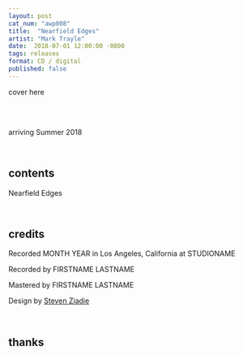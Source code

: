 ```yaml
---
layout: post
cat_num: "awp008"
title:  "Nearfield Edges"
artist: "Mark Trayle"
date:  2018-07-01 12:00:00 -0800
tags: releases
format: CD / digital
published: false
---
```


cover here

<br/>

<br/>arriving Summer 2018

<br/>

## contents

Nearfield Edges

<br/>

## credits

Recorded MONTH YEAR in Los Angeles, California at STUDIONAME

Recorded by FIRSTNAME LASTNAME

Mastered by FIRSTNAME LASTNAME

Design by [Steven Ziadie](http://s-ziadie.com/)

<br/>

## thanks
